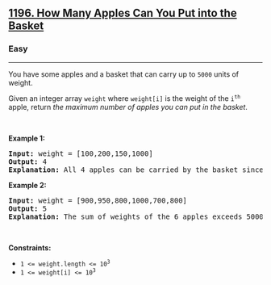 <h2><a href="https://leetcode.com/problems/how-many-apples-can-you-put-into-the-basket/">1196. How Many Apples Can You Put into the Basket</a></h2><h3>Easy</h3><hr><div><p>You have some apples and a basket that can carry up to <code>5000</code> units of weight.</p>

<p>Given an integer array <code>weight</code> where <code>weight[i]</code> is the weight of the <code>i<sup>th</sup></code> apple, return <em>the maximum number of apples you can put in the basket</em>.</p>

<p>&nbsp;</p>
<p><strong class="example">Example 1:</strong></p>

<pre><strong>Input:</strong> weight = [100,200,150,1000]
<strong>Output:</strong> 4
<strong>Explanation:</strong> All 4 apples can be carried by the basket since their sum of weights is 1450.
</pre>

<p><strong class="example">Example 2:</strong></p>

<pre><strong>Input:</strong> weight = [900,950,800,1000,700,800]
<strong>Output:</strong> 5
<strong>Explanation:</strong> The sum of weights of the 6 apples exceeds 5000 so we choose any 5 of them.
</pre>

<p>&nbsp;</p>
<p><strong>Constraints:</strong></p>

<ul>
	<li><code>1 &lt;= weight.length &lt;= 10<sup>3</sup></code></li>
	<li><code>1 &lt;= weight[i] &lt;= 10<sup>3</sup></code></li>
</ul>
</div>